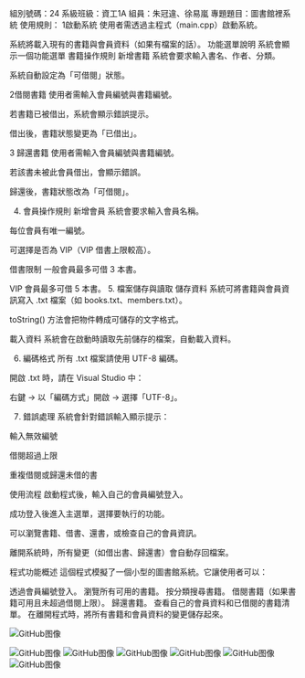 組別號碼：24
系級班級：資工1A
組員：朱冠違、徐易嵐
專題題目：圖書館裡系統
使用規則： 
1啟動系統
使用者需透過主程式（main.cpp）啟動系統。

系統將載入現有的書籍與會員資料（如果有檔案的話）。
功能選單說明
系統會顯示一個功能選單
書籍操作規則
新增書籍
系統會要求輸入書名、作者、分類。

系統自動設定為「可借閱」狀態。

2借閱書籍
使用者需輸入會員編號與書籍編號。

若書籍已被借出，系統會顯示錯誤提示。

借出後，書籍狀態變更為「已借出」。

3 歸還書籍
使用者需輸入會員編號與書籍編號。

若該書未被此會員借出，會顯示錯誤。

歸還後，書籍狀態改為「可借閱」。

 4. 會員操作規則
 新增會員
系統會要求輸入會員名稱。

每位會員有唯一編號。

可選擇是否為 VIP（VIP 借書上限較高）。

 借書限制
一般會員最多可借 3 本書。

VIP 會員最多可借 5 本書。
 5. 檔案儲存與讀取
儲存資料
系統可將書籍與會員資訊寫入 .txt 檔案（如 books.txt、members.txt）。

toString() 方法會把物件轉成可儲存的文字格式。

載入資料
系統會在啟動時讀取先前儲存的檔案，自動載入資料。

6. 編碼格式
所有 .txt 檔案請使用 UTF-8 編碼。

開啟 .txt 時，請在 Visual Studio 中：

右鍵 → 以「編碼方式」開啟 → 選擇「UTF-8」。

7. 錯誤處理
系統會針對錯誤輸入顯示提示：

輸入無效編號

借閱超過上限

重複借閱或歸還未借的書


使用流程
啟動程式後，輸入自己的會員編號登入。

成功登入後進入主選單，選擇要執行的功能。

可以瀏覽書籍、借書、還書，或檢查自己的會員資訊。

離開系統時，所有變更（如借出書、歸還書）會自動存回檔案。


程式功能概述
這個程式模擬了一個小型的圖書館系統。它讓使用者可以：

透過會員編號登入。
瀏覽所有可用的書籍。
按分類搜尋書籍。
借閱書籍（如果書籍可用且未超過借閱上限）。
歸還書籍。
查看自己的會員資料和已借閱的書籍清單。
在離開程式時，將所有書籍和會員資料的變更儲存起來。


![GitHub图像](/images/https://raw.githubusercontent.com/Ich1MarU719/-/refs/heads/master/photo/Screenshot%202025-06-11%20171359.png)


![GitHub图像](/images/https://github.com/Ich1MarU719/-/blob/master/photo/Screenshot%202025-06-10%20230208.png)
![GitHub图像](/images/https://github.com/Ich1MarU719/-/blob/master/photo/Screenshot%202025-06-10%20230234.png)
![GitHub图像](/images/https://github.com/Ich1MarU719/-/blob/master/photo/Screenshot%202025-06-10%20230428.png)
![GitHub图像](/images/https://github.com/Ich1MarU719/-/blob/master/photo/Screenshot%202025-06-10%20230515.png)
![GitHub图像](/images/https://github.com/Ich1MarU719/-/blob/master/photo/Screenshot%202025-06-10%20230545.png)
![GitHub图像](/images/https://github.com/Ich1MarU719/-/blob/master/photo/Screenshot%202025-06-10%20230632.png)
